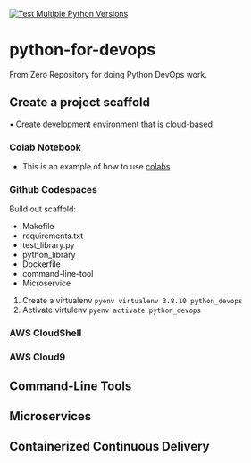 [![Test Multiple Python Versions](https://github.com/stefanwitchell1990/python-for-devops/actions/workflows/main.yml/badge.svg)](https://github.com/stefanwitchell1990/python-for-devops/actions/workflows/main.yml)
# python-for-devops
From Zero Repository for doing Python DevOps work.

## Create a project scaffold

• Create development environment that is cloud-based

### Colab Notebook

* This is an example of how to use [colabs](https://github.com/stefanwitchell1990/python-for-devops/blob/main/getting_started_python.ipynb) 

### Github Codespaces

Build out scaffold:

* Makefile
* requirements.txt
* test_library.py
* python_library
* Dockerfile
* command-line-tool
* Microservice

1. Create a virtualenv `pyenv virtualenv 3.8.10 python_devops`
2. Activate virtulenv `pyenv activate python_devops`

### AWS CloudShell
### AWS Cloud9

## Command-Line Tools

## Microservices

## Containerized Continuous Delivery
